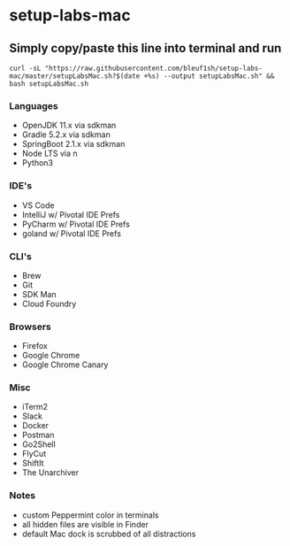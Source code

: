 # setup-labs-mac

## Simply copy/paste this line into terminal and run

```
curl -sL "https://raw.githubusercontent.com/bleuf1sh/setup-labs-mac/master/setupLabsMac.sh?$(date +%s) --output setupLabsMac.sh" && bash setupLabsMac.sh
```

### Languages
- OpenJDK 11.x via sdkman
- Gradle 5.2.x via sdkman
- SpringBoot 2.1.x via sdkman
- Node LTS via n
- Python3

### IDE's
- VS Code
- IntelliJ w/ Pivotal IDE Prefs
- PyCharm w/ Pivotal IDE Prefs
- goland w/ Pivotal IDE Prefs

### CLI's
- Brew
- Git
- SDK Man
- Cloud Foundry

### Browsers
- Firefox
- Google Chrome
- Google Chrome Canary

### Misc
- iTerm2
- Slack
- Docker
- Postman
- Go2Shell
- FlyCut
- ShiftIt
- The Unarchiver

### Notes
- custom Peppermint color in terminals
- all hidden files are visible in Finder
- default Mac dock is scrubbed of all distractions